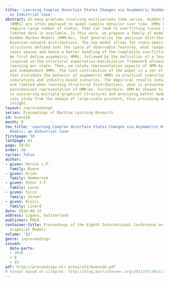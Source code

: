 ```yaml
---
title: 'Learning Complex Uncertain States Changes via Asymmetric Hidden Markov Models:
  an Industrial Case'
abstract: In many problems involving multivariate time series, Hidden Markov Models
  (HMMs) are often employed to model complex behavior over time. HMMs can, however,
  require large number of states, that can lead to overfitting issues especially when
  limited data is available. In this work, we propose a family of models called Asymmetric
  Hidden Markov Models (HMM-As), that generalize the emission distributions to arbitrary
  Bayesian-network distributions. The new model allows for state-specific graphical
  structures defined over the space of observable features, what renders more compact
  state spaces and hence a better handling of the complexity-overfitting trade-off.
  We first define asymmetric HMMs, followed by the definition of a learning procedure
  inspired on the structural expectation-maximization framework allowing for decomposing
  learning per state. Then, we relate representation aspects of HMM-As to standard
  and independent HMMs. The last contribution of the paper is a set of experiments
  that elucidate the behavior of asymmetric HMMs on practical scenarios, including
  simulations and industry-based scenarios. The empirical results indicate that HMMs
  are limited when learning structured distributions, what is prevented by the more
  parsimonious representation of HMM-As. Furthermore, HMM-As showed to be promising
  in uncovering multiple graphical structures and providing better model fit in a
  case study from the domain of large-scale printers, thus providing additional problem
  insight.
layout: inproceedings
series: Proceedings of Machine Learning Research
id: bueno16
month: 0
tex_title: 'Learning Complex Uncertain States Changes via Asymmetric Hidden {M}arkov
  Models: an Industrial Case'
firstpage: 50
lastpage: 61
page: 50-61
order: 50
cycles: false
author:
- given: Marcos L.P.
  family: Bueno
- given: Arjen
  family: Hommersom
- given: Peter J.F.
  family: Lucas
- given: Sicco
  family: Verwer
- given: Alexis
  family: Linard
date: 2016-08-15
address: Lugano, Switzerland
publisher: PMLR
container-title: Proceedings of the Eighth International Conference on Probabilistic
  Graphical Models
volume: '52'
genre: inproceedings
issued:
  date-parts:
  - 2016
  - 8
  - 15
pdf: http://proceedings.mlr.press/v52/bueno16.pdf
# Format based on citeproc: http://blog.martinfenner.org/2013/07/30/citeproc-yaml-for-bibliographies/
---
```

